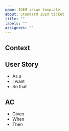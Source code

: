 ```yaml
---
name: IDEM issue template
about: Standard IDEM ticket
title: ""
labels: ""
assignees: ""
---
```


## Context

## User Story

- As a
- I want
- So that

## AC

- Given
- When
- Then
